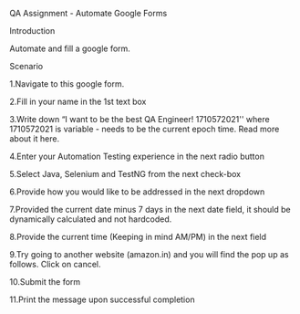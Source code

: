QA Assignment - Automate Google Forms

Introduction 

Automate and fill a google form.

Scenario

1.Navigate to this google form.

2.Fill in your name in the 1st text box

3.Write down “I want to be the best QA Engineer! 1710572021'' where 1710572021 is variable - needs to be the current epoch time. Read more about it here.

4.Enter your Automation Testing experience in the next radio button

5.Select Java, Selenium and TestNG from the next check-box

6.Provide how you would like to be addressed in the next dropdown

7.Provided the current date minus 7 days in the next date field, it should be dynamically calculated and not hardcoded.

8.Provide the current time (Keeping in mind AM/PM) in the next field

9.Try going to another website (amazon.in) and you will find the pop up as follows. Click on cancel.

10.Submit the form

11.Print the message upon successful completion
